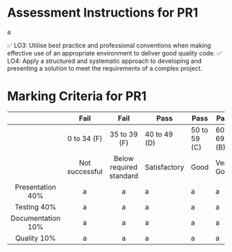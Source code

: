 # Assessment Instructions for PR1
a

✅ LO3: Utilise best practice and professional conventions when making effective use of an appropriate environment to deliver good quality code.
✅ LO4: Apply a structured and systematic approach to developing and presenting a solution to meet the requirements of a complex project.

# Marking Criteria for PR1 

|  | Fail | Fail | Pass | Pass | Pass | Pass | Pass |
| :---: | :---: | :---: | ---- | ---- | ---- | ---- | ---- |
|  | 0 to 34 (F) | 35 to 39 (F) | 40 to 49 (D) | 50 to 59 (C) | 60 to 69 (B) | 70 to 79 (A) | 80 to 100 (A) |
|  | Not successful| Below required standard | Satisfactory | Good | Very Good | Excellent | Outstanding |
| Presentation 40% | a | a | a | a | a | a | a |
| Testing 40% | a | a | a | a | a | a | a |
| Documentation 10% | a| a | a | a | a| a | a |
| Quality 10% | a| a | a | a| a | a | a |
